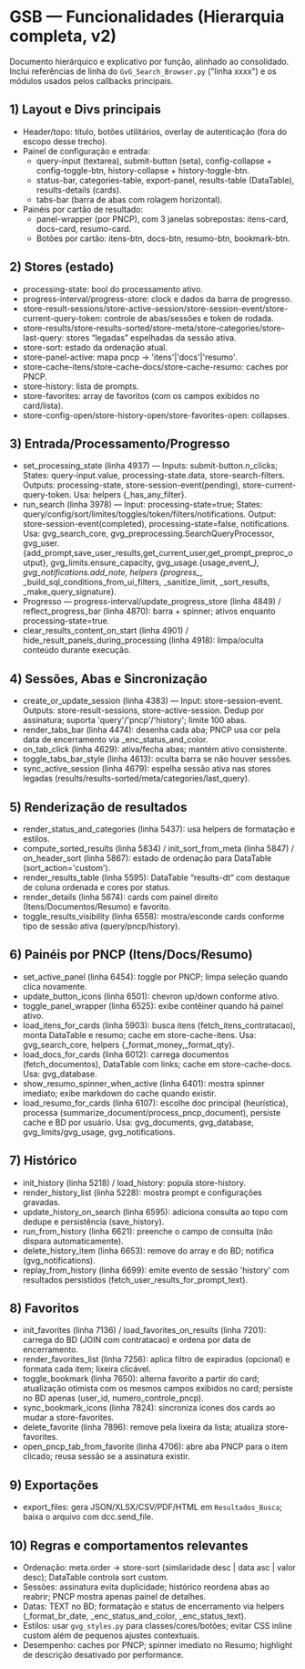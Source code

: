 # GSB — Funcionalidades (Hierarquia completa, v2)

Documento hierárquico e explicativo por função, alinhado ao consolidado. Inclui referências de linha do `GvG_Search_Browser.py` ("linha xxxx") e os módulos usados pelos callbacks principais.

## 1) Layout e Divs principais
- Header/topo: título, botões utilitários, overlay de autenticação (fora do escopo desse trecho).
- Painel de configuração e entrada:
  - query-input (textarea), submit-button (seta), config-collapse + config-toggle-btn, history-collapse + history-toggle-btn.
  - status-bar, categories-table, export-panel, results-table (DataTable), results-details (cards).
  - tabs-bar (barra de abas com rolagem horizontal).
- Painéis por cartão de resultado:
  - panel-wrapper (por PNCP), com 3 janelas sobrepostas: itens-card, docs-card, resumo-card.
  - Botões por cartão: itens-btn, docs-btn, resumo-btn, bookmark-btn.

## 2) Stores (estado)
- processing-state: bool do processamento ativo.
- progress-interval/progress-store: clock e dados da barra de progresso.
- store-result-sessions/store-active-session/store-session-event/store-current-query-token: controle de abas/sessões e token de rodada.
- store-results/store-results-sorted/store-meta/store-categories/store-last-query: stores “legadas” espelhadas da sessão ativa.
- store-sort: estado da ordenação atual.
- store-panel-active: mapa pncp -> 'itens'|'docs'|'resumo'.
- store-cache-itens/store-cache-docs/store-cache-resumo: caches por PNCP.
- store-history: lista de prompts.
- store-favorites: array de favoritos (com os campos exibidos no card/lista).
- store-config-open/store-history-open/store-favorites-open: collapses.

## 3) Entrada/Processamento/Progresso
- set_processing_state (linha 4937) — Inputs: submit-button.n_clicks; States: query-input.value, processing-state.data, store-search-filters. Outputs: processing-state, store-session-event(pending), store-current-query-token. Usa: helpers {_has_any_filter}.
- run_search (linha 3978) — Input: processing-state=true; States: query/config/sort/limites/toggles/token/filters/notifications. Output: store-session-event(completed), processing-state=false, notifications. Usa: gvg_search_core, gvg_preprocessing.SearchQueryProcessor, gvg_user.{add_prompt,save_user_results,get_current_user,get_prompt_preproc_output}, gvg_limits.ensure_capacity, gvg_usage.{usage_event_*}, gvg_notifications.add_note, helpers {progress_*, _build_sql_conditions_from_ui_filters, _sanitize_limit, _sort_results, _make_query_signature}.
- Progresso — progress-interval/update_progress_store (linha 4849) / reflect_progress_bar (linha 4870): barra + spinner; ativos enquanto processing-state=true.
- clear_results_content_on_start (linha 4901) / hide_result_panels_during_processing (linha 4918): limpa/oculta conteúdo durante execução.

## 4) Sessões, Abas e Sincronização
- create_or_update_session (linha 4383) — Input: store-session-event. Outputs: store-result-sessions, store-active-session. Dedup por assinatura; suporta 'query'/'pncp'/'history'; limite 100 abas.
- render_tabs_bar (linha 4474): desenha cada aba; PNCP usa cor pela data de encerramento via _enc_status_and_color.
- on_tab_click (linha 4629): ativa/fecha abas; mantém ativo consistente.
- toggle_tabs_bar_style (linha 4613): oculta barra se não houver sessões.
- sync_active_session (linha 4679): espelha sessão ativa nas stores legadas (results/results-sorted/meta/categories/last_query).

## 5) Renderização de resultados
- render_status_and_categories (linha 5437): usa helpers de formatação e estilos.
- compute_sorted_results (linha 5834) / init_sort_from_meta (linha 5847) / on_header_sort (linha 5867): estado de ordenação para DataTable (sort_action='custom').
- render_results_table (linha 5595): DataTable “results-dt” com destaque de coluna ordenada e cores por status.
- render_details (linha 5674): cards com painel direito (Itens/Documentos/Resumo) e favorito.
- toggle_results_visibility (linha 6558): mostra/esconde cards conforme tipo de sessão ativa (query/pncp/history).

## 6) Painéis por PNCP (Itens/Docs/Resumo)
- set_active_panel (linha 6454): toggle por PNCP; limpa seleção quando clica novamente.
- update_button_icons (linha 6501): chevron up/down conforme ativo.
- toggle_panel_wrapper (linha 6525): exibe contêiner quando há painel ativo.
- load_itens_for_cards (linha 5903): busca itens (fetch_itens_contratacao), monta DataTable e resumo; cache em store-cache-itens. Usa: gvg_search_core, helpers {_format_money,_format_qty}.
- load_docs_for_cards (linha 6012): carrega documentos (fetch_documentos), DataTable com links; cache em store-cache-docs. Usa: gvg_database.
- show_resumo_spinner_when_active (linha 6401): mostra spinner imediato; exibe markdown do cache quando existir.
- load_resumo_for_cards (linha 6107): escolhe doc principal (heurística), processa (summarize_document/process_pncp_document), persiste cache e BD por usuário. Usa: gvg_documents, gvg_database, gvg_limits/gvg_usage, gvg_notifications.

## 7) Histórico
- init_history (linha 5218) / load_history: popula store-history.
- render_history_list (linha 5228): mostra prompt e configurações gravadas.
- update_history_on_search (linha 6595): adiciona consulta ao topo com dedupe e persistência (save_history).
- run_from_history (linha 6621): preenche o campo de consulta (não dispara automaticamente).
- delete_history_item (linha 6653): remove do array e do BD; notifica (gvg_notifications).
- replay_from_history (linha 6699): emite evento de sessão 'history' com resultados persistidos (fetch_user_results_for_prompt_text).

## 8) Favoritos
- init_favorites (linha 7136) / load_favorites_on_results (linha 7201): carrega do BD (JOIN com contratacao) e ordena por data de encerramento.
- render_favorites_list (linha 7256): aplica filtro de expirados (opcional) e formata cada item; lixeira clicável.
- toggle_bookmark (linha 7650): alterna favorito a partir do card; atualização otimista com os mesmos campos exibidos no card; persiste no BD apenas (user_id, numero_controle_pncp).
- sync_bookmark_icons (linha 7824): sincroniza ícones dos cards ao mudar a store-favorites.
- delete_favorite (linha 7896): remove pela lixeira da lista; atualiza store-favorites.
- open_pncp_tab_from_favorite (linha 4706): abre aba PNCP para o item clicado; reusa sessão se a assinatura existir.

## 9) Exportações
- export_files: gera JSON/XLSX/CSV/PDF/HTML em `Resultados_Busca`; baixa o arquivo com dcc.send_file.

## 10) Regras e comportamentos relevantes
- Ordenação: meta.order → store-sort (similaridade desc | data asc | valor desc); DataTable controla sort custom.
- Sessões: assinatura evita duplicidade; histórico reordena abas ao reabrir; PNCP mostra apenas painel de detalhes.
- Datas: TEXT no BD; formatação e status de encerramento via helpers (_format_br_date, _enc_status_and_color, _enc_status_text).
- Estilos: usar `gvg_styles.py` para classes/cores/botões; evitar CSS inline custom além de pequenos ajustes contextuais.
- Desempenho: caches por PNCP; spinner imediato no Resumo; highlight de descrição desativado por performance.
